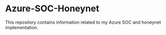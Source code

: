 # Azure-SOC-Honeynet
This repository contains information related to my Azure SOC and honeynet implementation.
